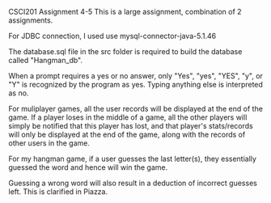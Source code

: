 CSCI201 Assignment 4-5
This is a large assignment, combination of 2 assignments.

For JDBC connection, I used use mysql-connector-java-5.1.46

The database.sql file in the src folder is required to build the database called "Hangman_db".


When a prompt requires a yes or no answer, only "Yes", "yes", "YES", "y", or "Y" is recognized by the program as yes. 
Typing anything else is interpreted as no. 

For muliplayer games, all the user records will be displayed at the end of the game. If a player loses in the middle of a game, all the other players will simply be notified that this player has lost, and that player's stats/records will only be displayed at the end of the game, along with the records of other users in the game.  

For my hangman game, if a user guesses the last letter(s), they essentially guessed the word and hence will win the game. 

Guessing a wrong word will also result in a deduction of incorrect guesses left. This is clarified in Piazza. 
